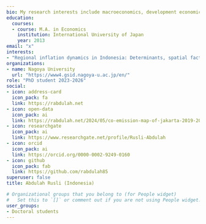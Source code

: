```yaml
---
bio: My research interests include macroeconomics, development economics, regional and spatial analysis, and applied econometrics.
education:
  courses:
  - course: M.A. in Economics
    institution: International University of Japan
    year: 2013
email: "x"
interests:
- "Regional inflation dynamics in Indonesia: Determinants, spatial factors, and convergence analysis"
organizations:
- name: Nagoya University
  url: "https://www4.gsid.nagoya-u.ac.jp/en/"
role: "PhD student 2023-2026"
social:
- icon: address-card
  icon_pack: fa
  link: https://rabdulah.net
- icon: open-data
  icon_pack: ai
  link: https://rabdulah.net/2024/05/co-emission-map-of-jakarta-2019-2020/
- icon: researchgate
  icon_pack: ai
  link: https://www.researchgate.net/profile/Rusli-Abdulah
- icon: orcid
  icon_pack: ai
  link: https://orcid.org/0000-0002-9249-0160
- icon: github
  icon_pack: fab
  link: https://github.com/rabdulah85
superuser: false
title: Abdulah Rusli (Indonesia)

# Organizational groups that you belong to (for People widget)
#   Set this to `[]` or comment out if you are not using People widget.
user_groups:
- Doctoral students
---
```



